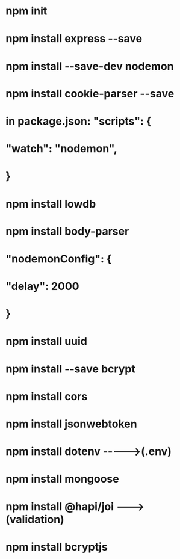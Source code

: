 # npm init
# npm install express --save
# npm install --save-dev nodemon
# npm install cookie-parser --save
# in package.json:  "scripts": {
#    "watch": "nodemon",
# }
# npm install lowdb
# npm install body-parser
# "nodemonConfig": {
#    "delay": 2000
#  }
# npm install uuid
# npm install --save bcrypt
# npm install cors
# npm install jsonwebtoken
# npm install dotenv       ----->(.env)
# npm install mongoose
# npm install @hapi/joi    ---> (validation)
# npm install bcryptjs